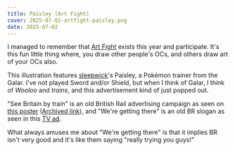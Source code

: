```yaml
---
title: Paisley (Art Fight)
cover: 2025-07-02-artfight-paisley.png
date: 2025-07-02
---
```

I managed to remember that [Art Fight](https://artfight.net/) exists this year and participate. It's this fun little thing where, you draw other people's OCs, and others draw art of your OCs also.

This illustration features [sleepwick](https://artfight.net/~sleepwick)'s Paisley, a Pokémon trainer from the Galar. I've not played Sword and/or Shield, but when I think of Galar, I think of *Wooloo* and *trains*, and this advertisement kind of just popped out.

"See Britain by train" is an old British Rail advertising campaign as seen on [this poster](https://cdn.freewebstore.com/origin/259990/warwick_castle_see_britain_by_train_bagley_1726429907303.jpg) ([Archived link](https://cdn.freewebstore.com/origin/259990/warwick_castle_see_britain_by_train_bagley_1726429907303.jpg)), and "We're getting there" is an old BR slogan as seen in this [TV ad](https://www.youtube.com/watch?v=XGyhDjQCLkY).

What always amuses me about "We're getting there" is that it implies BR isn't very good and it's like them saying "really trying you guys!"